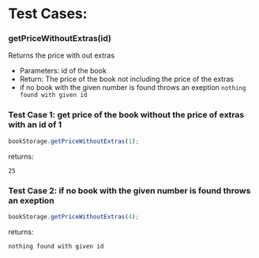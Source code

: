 # Test Cases:

### **getPriceWithoutExtras(id)**

Returns the price with out extras

- Parameters: id of the book
- Return: The price of the book not including the price of the extras
- if no book with the given number is found throws an exeption `nothing found with given id`

### Test Case 1: get price of the book without the price of extras with an id of 1

```js
bookStorage.getPriceWithoutExtras(1);
```

returns:

```
25
```

### Test Case 2: if no book with the given number is found throws an exeption

```js
bookStorage.getPriceWithoutExtras(4);
```

returns:

```
nothing found with given id
```
